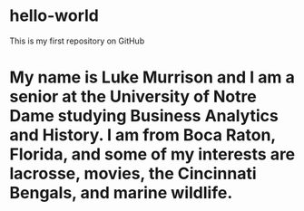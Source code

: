 # hello-world
This is my first repository on GitHub
# My name is Luke Murrison and I am a senior at the University of Notre Dame studying Business Analytics and History. I am from Boca Raton, Florida, and some of my interests are lacrosse, movies, the Cincinnati Bengals, and marine wildlife.
